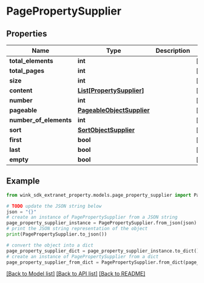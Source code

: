 # PagePropertySupplier


## Properties

Name | Type | Description | Notes
------------ | ------------- | ------------- | -------------
**total_elements** | **int** |  | [optional] 
**total_pages** | **int** |  | [optional] 
**size** | **int** |  | [optional] 
**content** | [**List[PropertySupplier]**](PropertySupplier.md) |  | [optional] 
**number** | **int** |  | [optional] 
**pageable** | [**PageableObjectSupplier**](PageableObjectSupplier.md) |  | [optional] 
**number_of_elements** | **int** |  | [optional] 
**sort** | [**SortObjectSupplier**](SortObjectSupplier.md) |  | [optional] 
**first** | **bool** |  | [optional] 
**last** | **bool** |  | [optional] 
**empty** | **bool** |  | [optional] 

## Example

```python
from wink_sdk_extranet_property.models.page_property_supplier import PagePropertySupplier

# TODO update the JSON string below
json = "{}"
# create an instance of PagePropertySupplier from a JSON string
page_property_supplier_instance = PagePropertySupplier.from_json(json)
# print the JSON string representation of the object
print(PagePropertySupplier.to_json())

# convert the object into a dict
page_property_supplier_dict = page_property_supplier_instance.to_dict()
# create an instance of PagePropertySupplier from a dict
page_property_supplier_from_dict = PagePropertySupplier.from_dict(page_property_supplier_dict)
```
[[Back to Model list]](../README.md#documentation-for-models) [[Back to API list]](../README.md#documentation-for-api-endpoints) [[Back to README]](../README.md)


